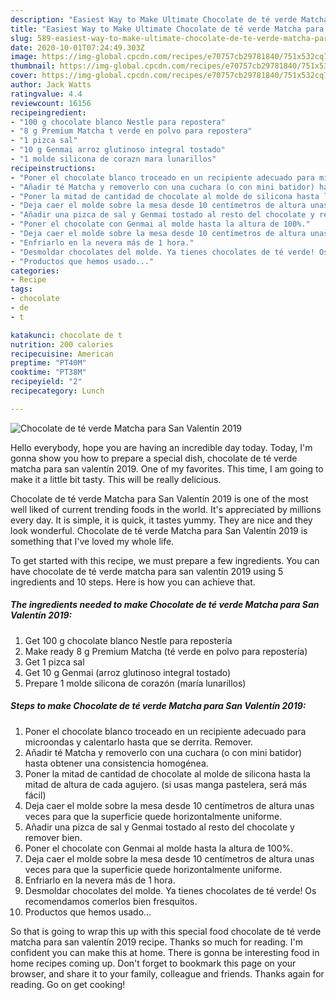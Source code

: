 ```yaml
---
description: "Easiest Way to Make Ultimate Chocolate de té verde Matcha para San Valentín 2019"
title: "Easiest Way to Make Ultimate Chocolate de té verde Matcha para San Valentín 2019"
slug: 589-easiest-way-to-make-ultimate-chocolate-de-te-verde-matcha-para-san-valentin-2019
date: 2020-10-01T07:24:49.303Z
image: https://img-global.cpcdn.com/recipes/e70757cb29781840/751x532cq70/chocolate-de-te-verde-matcha-para-san-valentin-2019-foto-principal.jpg
thumbnail: https://img-global.cpcdn.com/recipes/e70757cb29781840/751x532cq70/chocolate-de-te-verde-matcha-para-san-valentin-2019-foto-principal.jpg
cover: https://img-global.cpcdn.com/recipes/e70757cb29781840/751x532cq70/chocolate-de-te-verde-matcha-para-san-valentin-2019-foto-principal.jpg
author: Jack Watts
ratingvalue: 4.4
reviewcount: 16156
recipeingredient:
- "100 g chocolate blanco Nestle para repostera"
- "8 g Premium Matcha t verde en polvo para repostera"
- "1 pizca sal"
- "10 g Genmai arroz glutinoso integral tostado"
- "1 molde silicona de corazn mara lunarillos"
recipeinstructions:
- "Poner el chocolate blanco troceado en un recipiente adecuado para microondas y calentarlo hasta que se derrita. Remover."
- "Añadir té Matcha y removerlo con una cuchara (o con mini batidor) hasta obtener una consistencia homogénea."
- "Poner la mitad de cantidad de chocolate al molde de silicona hasta la mitad de altura de cada agujero. (si usas manga pastelera, será más fácil)"
- "Deja caer el molde sobre la mesa desde 10 centímetros de altura unas veces para que la superficie quede horizontalmente uniforme."
- "Añadir una pizca de sal y Genmai tostado al resto del chocolate y remover bien."
- "Poner el chocolate con Genmai al molde hasta la altura de 100%."
- "Deja caer el molde sobre la mesa desde 10 centímetros de altura unas veces para que la superficie quede horizontalmente uniforme."
- "Enfriarlo en la nevera más de 1 hora."
- "Desmoldar chocolates del molde. Ya tienes chocolates de té verde! Os recomendamos comerlos bien fresquitos."
- "Productos que hemos usado..."
categories:
- Recipe
tags:
- chocolate
- de
- t

katakunci: chocolate de t 
nutrition: 200 calories
recipecuisine: American
preptime: "PT40M"
cooktime: "PT38M"
recipeyield: "2"
recipecategory: Lunch

---
```



![Chocolate de té verde Matcha para San Valentín 2019](https://img-global.cpcdn.com/recipes/e70757cb29781840/751x532cq70/chocolate-de-te-verde-matcha-para-san-valentin-2019-foto-principal.jpg)

Hello everybody, hope you are having an incredible day today. Today, I'm gonna show you how to prepare a special dish, chocolate de té verde matcha para san valentín 2019. One of my favorites. This time, I am going to make it a little bit tasty. This will be really delicious.



Chocolate de té verde Matcha para San Valentín 2019 is one of the most well liked of current trending foods in the world. It's appreciated by millions every day. It is simple, it is quick, it tastes yummy. They are nice and they look wonderful. Chocolate de té verde Matcha para San Valentín 2019 is something that I've loved my whole life.


To get started with this recipe, we must prepare a few ingredients. You can have chocolate de té verde matcha para san valentín 2019 using 5 ingredients and 10 steps. Here is how you can achieve that.

<!--inarticleads1-->

##### The ingredients needed to make Chocolate de té verde Matcha para San Valentín 2019:

1. Get 100 g chocolate blanco Nestle para repostería
1. Make ready 8 g Premium Matcha (té verde en polvo para repostería)
1. Get 1 pizca sal
1. Get 10 g Genmai (arroz glutinoso integral tostado)
1. Prepare 1 molde silicona de corazón (maría lunarillos)




<!--inarticleads2-->

##### Steps to make Chocolate de té verde Matcha para San Valentín 2019:

1. Poner el chocolate blanco troceado en un recipiente adecuado para microondas y calentarlo hasta que se derrita. Remover.
1. Añadir té Matcha y removerlo con una cuchara (o con mini batidor) hasta obtener una consistencia homogénea.
1. Poner la mitad de cantidad de chocolate al molde de silicona hasta la mitad de altura de cada agujero. (si usas manga pastelera, será más fácil)
1. Deja caer el molde sobre la mesa desde 10 centímetros de altura unas veces para que la superficie quede horizontalmente uniforme.
1. Añadir una pizca de sal y Genmai tostado al resto del chocolate y remover bien.
1. Poner el chocolate con Genmai al molde hasta la altura de 100%.
1. Deja caer el molde sobre la mesa desde 10 centímetros de altura unas veces para que la superficie quede horizontalmente uniforme.
1. Enfriarlo en la nevera más de 1 hora.
1. Desmoldar chocolates del molde. Ya tienes chocolates de té verde! Os recomendamos comerlos bien fresquitos.
1. Productos que hemos usado...




So that is going to wrap this up with this special food chocolate de té verde matcha para san valentín 2019 recipe. Thanks so much for reading. I'm confident you can make this at home. There is gonna be interesting food in home recipes coming up. Don't forget to bookmark this page on your browser, and share it to your family, colleague and friends. Thanks again for reading. Go on get cooking!
